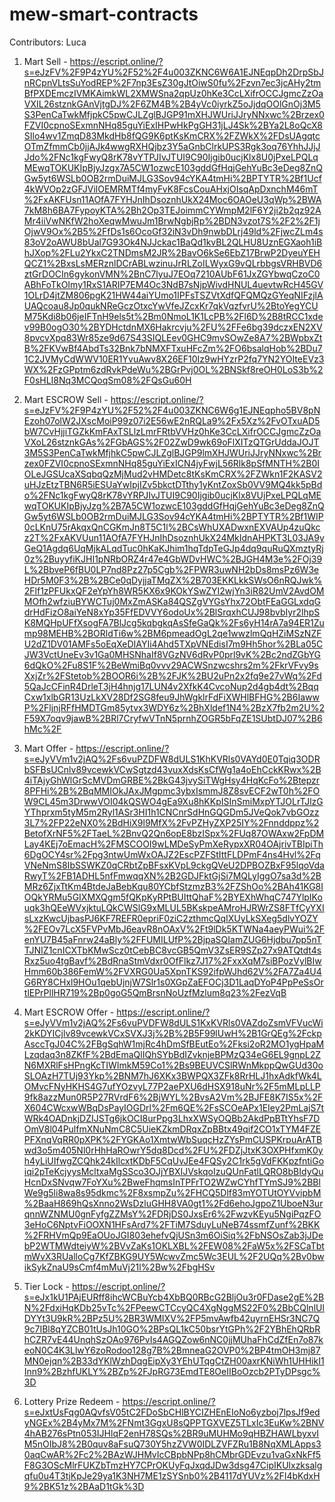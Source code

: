 # mew-smart-contracts

Contributors: Luca

1. Mart Sell - https://escript.online/?s=eJzFV%2F9P4zYU%2F52%2F4u003ZKNC6W6A1EJNEqpDh2DrpSbJnRCpnVLtsSuYodREP%2F7np3EsZ30gJtOiwS0fu%2Fzvn7ec3jcAHy2tmBfPXDEmczIVMKAimkWL2XMWSna2qpUz0hKe3CcLXifrOCCJgmcZzOaVXIL26stznkGAnVjtgDJ%2F6ZM4B%2B4yVc0iyrkZ5oJjdqOOlGnOj3M5S3PenCaTwkMfjpkC5pwCJLZglBJGP91mXHJWUriJJryNNxwc%2Brzex0FZVI0cpnoSExmnNHq85guYiExIHPwHkPgGH31jLJ4Sk%2BYa2L8oQcX8SIlo4wv1ZmqD83MkdHb8fQG9K6ptKsKmCRX%2FZWkX%2FDsUAgqtcOTmZfmmCb0jjAJk4wwgRXHQjbz3Y5aGnbClrkUPS3Rgk3oq76YhhJJjJJdo%2FNc1kgFwyQ8rK78vYTPJIvJTUI9C90Ijgib0ucjKlx8U0jPxeLPQLqMEwqTOKUKIpBjyJzgx7A5CW1ozwcE103gddGfHqjGehYuBc3eDeg8ZnQGw5yt6WSLb0OB2rmDuiMJLG3Sov94cYKA4tmHi%2BPTYTR%2Bf1Ucf4kWVOp2zGFJVilOEMRMTf4myFvK8FcsCouAHxjOIsqApDxnchM46mT%2FxAKFUsn11AOfA7FYHJnIhDsoznhUkX24Moc6OAOeU3qWp%2BWA7kM8h6BA7FypoyKTA%2Bh2Op3TEJoimmCYWmpM2lF6Y2ji2b2qz92AMr4iiVwNKfW2hoXeqwMwuJm1BrwNgbjRp%2BDN3vzot7S%2F2%2F1jOjwV9Ox%2B5%2FfDs1s6OcoGf32iN3vDh9nwbDLrj49ld%2FjwcZLm4s83oV2oAWU8bUal7G93Ok4NJJckac1BaQd1kvBL2QLHU8UznEGXaoh1iBhJXop%2FLu2YkxC2TNDmsM2JR%2BavO6kSe6EbZ17BrwP2DyeuYEHQCZ1%2BxsLsMERznlDCrABLwzinuJrRLZoILWyxG9vQLrbbgsVRHBVD6ztGrDOCIn6gykonVMN%2BnC7lyuJ7EOq7210AUbF61JxZGYbwqCzoC0ABhFoTkOImy1RxS1ARIP7EM4Oc3NdB7sNjpWivdHNUL4uevtwRcH45GV1OLrD4jtZM806pgK21HW44aiYUmo1IPFsTSZVtXdfQFQMQzGYeqNIFzjlAUAQcoau8Jp0qukNReGczOtxcYwVfeJZcxKr7qkVqzfvrU%2BtoYegYCUM75Kdi8b06jeIFTnH9els5t%2Bm0NmoL1K1LcPB%2Fl6D%2B8tRCC1xdev99B0ogO30%2BYDHctdnMX6Hakrcvju%2FU%2FFe6bg39dczxEN2XV8pvcvXpq83Wr85ze9d67S43SIQLEev0GHC9mvSOwZe8A7%2BWpbxZtB%2FKVwBf4AbdTs32Bnk7bNMXFTxuHFcZm%2FO6bsalqHob%2BDu71C2JVMyCdWWV10ER1YvuAwv8X26EF10Iz9wHYzrP2fq7YN2YOIteEVz3WX%2FzGPptm6zdRvkPdeWu%2BGrPvj0OL%2BNSkf8reOH0LoS3b%2F0sHLI8Nq3MCQoqSm08%2FQsGu60H

2. Mart ESCROW Sell - https://escript.online/?s=eJzFV%2F9P4zYU%2F52%2F4u003ZKNC6W6g1EJNEqpho5BV8pNEzoh07olW2JXscMoiP99z07i2E56wE2nRQLa9%2Fx5Xz%2FvOTxuAD5bW7CvHjjiTGZkKmFAxTSLlzLmrFRtbVVHz0hKe3CcLXifrOCCJgmcZzOaVXoL26stznkGAs%2FGbAGS%2F02ZwD9wk69oFlXITzQTGrUddaJOJT3M5S3PenCaTwkMfjhkC5pwCJLZglBJGP9lmXHJWUriJJryNNxwc%2Brzex0FZVI0cpnoSExmnNHq85guYiExICN4jyFwjL56Rlk8pSfMNTH%2B0IOLeJGSUcaXSqbqQzMjMud2vHMDetc8tKsKmCRX%2FZWkn1F2KASV2uHJzEtzTBN6R5iESUaYwIpjIZv5bkctDTthy1yKntZoxSb0VV9MQ4kk5pBdo%2FNc1kgFwyQ8rK78vYRPJIvJTUI9C90Ijgib0ucjKlx8VUjPxeLPQLqMEwqTOKUKIpBjyJzg%2B7A5CW1ozwcE103gddGfHqjGehYuBc3eDeg8ZnQGw5yt6WSLb0OB2rmDuiMJLG3Sov94cYKA4tmHi%2BPTYTR%2Bf1WIP0cLKnU75rAkqxQnCGKmJn8T5C1l%2BCsWhUXADwxnEXVAUp4zuQkcz2T%2FxAKVUun11AOfA7FYHJnIhDsoznhUkX24MkIdnAHPKT3L03JA9yGeQ1Agdq6UqMjkALqdTuc0hKaKJhim1hqTdpTeGJp4dq9quRuQXmztyRj0z%2BuyyfiKJHI1pNRbORZ4r47e4GbWDvHWC%2BJGH4M3e%2FOj39L%2BbveP6fBU0LP7nd8Pz27p5Cgb%2FPWR3uwNH2bDs8msPz6W3eHDr5M0F3%2B%2BCe0qDyjjaTMqZX%2B703EKKLkkSWsO6nRQJwk%2Flf1zPFUkxQF2eYpYh8WR5KX6x9KOkYSwZYI2wjYn3iR82UmV2AvdOMMOfh2wfziuBYWCTuj0MxZmASKa84QSZgVYGsYhx72ObtFEaGGLxdqGdrHdFizO8aiYeN8xYp35FfEDVVY6odoUx%2BlSrqxhCUJ98bvbIyr2lhpSK8MQHpUFfXsogFA7BlJcg5kqbgkqAsSfeGaQk%2Fs6yH14rA7a94ER1Zump98MEHB%2BORldTi6w%2BM6pmeadOgL2qe1wwzlmQqHZiMSzNZFU2dZ1DV01AMFs5oEqXeDIAYIi4Ahd5TXpVNEdisI7m9Hh5hor%2BLa05CJW3VctUneEv3v1Ga0MHSNhaIf8VGzNV6dRvP0prl9vK%2Bc2ndZGbYG6dQkO%2Fu8S1F%2BeWmiBq0vvv29ACWSnzwcshrs2m%2FkrVFvy9sXxjZr%2FStetob%2BOOR6i%2B%2FJK%2BU2uPn2x2fq9e27vWq%2Fd5QaJcCFinR4DrleT3jH4hnjg17LUN4v2XfkK4CvcoNup2d4gb4dt%2BqqCxw1xlbGR13UzLkXV28Df2SG8feu9JhWgklrFdFiXWHlBFHG%2B6IawwP%2FljnjRFfHMDTGm85ytvx3WDY6z%2BhXldef1N4%2BzX7fb2m2U%2F59X7oqv9jawB%2BRl7CryfwVTnN5prnhZOGR5bFqZE1SUbtDJ07%2B6hMc%2F

3. Mart Offer - https://escript.online/?s=eJyVVm1v2jAQ%2Fs6vuPZDFW8dULS1KhKVRls0VAYd0E0Tqiq3ODRbSFBsUCnlv89vcewkVCwSgtzd43vuxXdsKsCfWg1a4oEhCckKRwx%2B4iTAjyGhWlGrScMVDmGRBE%2BkG43jvySiTWgHsy4HqKcFo%2Btepzr8PFHi%2B%2BqMMIOkJAxJMgpmc3ybxIsmmJ8Z8svECF2wT0h%2FOW9CL45m3DrwwVOI04kQSWO4gEa9Xu8hKKpISInSmiMxpYTJOLrTJlzGYThprxm5tyM5m2Ryl1ASr3HI1h1CNCnrSdHnGQGDm5JVeQok7vbGOzz3L7%2FP22eNX0%2BdHiX9l9MfX%2FvPZHyZXP25IY%2Fnnddppz%2BetofXrNF5%2FTaeL%2BnvQ2Qn6opE8bzISpx%2FUq87OWAxw2FpDMLay4KEj7oEmacH%2FMSCOOI9wLMDeSyPmXeRypxXR04OAjrivTBIpiTh6DgOCY4sr%2Fpg3ntwUmWxOAJZ2EscPZFStIttFLDPmF4ns4Hvl%2FqVNeNmS8IbSSWKZ0qCRbtZpBFsxKVpL9ckgQVeU2DPBOZBxF95lqoVdaRwyT%2FB1ADHL5nfFmwqqXN%2B2GDJFktGjSi7MQLyIggO7sa3d%2BMRz6ZjxTtKm4BtdeJaBebKqu80YCbfStzmzB3%2FZShOo%2BAh41KG8IOQkYRMu5GIXMXQgm5fQKpKyRPtBUIttQhaF%2BYEXhWhqC747YlpIKouqk3hQEeWVxjktuLQkCWSlG9xMLUL5BKskpeAMroHJRWrZS8FTfCyYXIsLxzKwcUjbasPJ6KF7REFR0epriF0ziC2zthmcQqIXUyLkSXeg5dlvYOZY%2FEOv7LcX5FVPvMbJ6eavR8nOAxV%2Ft9lDk5KTWNa4aeyPWui%2FenYU7B45aFnrw24aBly%2FFUMILUfP%2BjpaSQIamZUG6Hjdbu7pp5nTTJNIZ1cnICXTbKMwScz0tCebBC8vcGB5QmV3ZsER9SZp27x9ATQtdt4sRxz5uo4tgBavf%2BdRnaStmVdxr0OfFlkz7J17%2FxxXqM7siBPozVylBIwHmm60b386FemW%2FVXRG0Ua5XpnTKS92ifpWJhd62V%2FA7Za4U4G6RY8CHxl9HOu1qebUjnjW7Slr1s0XGpZaEFOCj3D1LaqDYoP4PpPeSsOrtlEPrPllHR719%2Bp0goG5QmBrsnNoUzfMzlum8q23%2FezVqB

4. Mart ESCROW Offer - https://escript.online/?s=eJyVVm1v2jAQ%2Fs6vuPVDFW8dULS1KxKVRls0VAZdoZsmVFVucWi2kKDYICjlv89vcewkVCxSVXJ3j%2B%2B5F99lUwH%2B1GrQEg%2FckpAsccTgJ04C%2FBgSqhW1mjRc4hDmSfBEutEo%2Fksi2oR2MO1ygHpaMLzqdaq3n8ZKfF%2BdEmaQlIQhSYbBdIZvknjeBPMzQ34eG6EL9gnpL2ZN6MXRlFsHPngKcTIWImkM59Co1%2Bs9BEUVCSlRWnMkppQwGUd30oSLOAzH7TUj93Ykp%2BNM7hJ6XKx3BWPQX3ZFk8RrHLJ1hxAdkfWk4LOMvcFNyHKHS4G7ufYOzvyL77P2aePXU6dHSX918uNr%2F5mMLpLLP9fk8azzMun0R5P27RVrdF6%2BjWYL%2BvsA2Vm%2BJFE8K7IS5x%2FX604CWcxwWBqDsPayIOGDrl%2Fm6QE%2FsSCOeAPx1EIey2PmLajS7tWRk4OADnkjDZIJSTg6jkOCI8urPpg3LhxXWSyOQBb2AkdPpBTtYhsF7DOmV8l04PulfmXNuNmC8C5UieKZkmDRqxZpBBtx49qif2CO1xTYM4FZEPFXnqVqRR0pXPK%2FYGKAo1XmtwWbSuqcHzZYsPmCUSPKrpuArATBwd3o5m405Nl0rHhHaROwrY5dq8Dcd%2FU%2FDZjJtxK3OXPHfxmK0yh4yLiUIfwgZCQhk24kIlcxtKDbF5CqUvJEe4FQSy2C1rk5gVdFKKpzfntiGoiqi2pTeKcjyysMcltxaMgSSco3OJjYBXIJVskqoIzuQUnFatlLQRO8bBIdyQuHcnDxSNvqw7FoYXu%2BweFhqmsInTPFrTO2WZwCYhfTYmSJ9%2BBlWe9g5li8wa8s95dkmc%2F8xsmpZu%2FHCQ5Dlf83mYOTUtOYVvipbM%2BaaH869hQsXnno2WsDzluGHH8VA0gt1%2Fd6ehoJgpoZ1UboeN3urqnnWZNMU0gnFyfgZZMsY%2FDRjDS0JxsEr6%2FwzvKEyu5NgiPqzFO3eHoC6NptvFiOOXN1HFsArd7%2FTiM7SduyLuNeB74ssmfZunf%2BKK%2FRHVmQp9EaOUoJGI803ehefvQjUSn3m6OiSiq%2FbNSOsZab3jJDebP2WTMWdteiyW%2BVvZaKs1OKLXBL%2FEW08%2FaW5x%2FSCaTbtmWvX3RUalloCg7KfZBKG9UY5WcwvZmc5Wc3EUL%2F2UQq%2Bv0bwikSykZnaU9sCmf4mMuVj21l%2Bw%2FbgHSv

5. Tier Lock - https://escript.online/?s=eJx1kU1PAjEURff8ihcWCBuYcb4XbBQ0RBcG2BljOu3r0FDase2gE%2BN%2FdxiHqKDb25vTc%2FPeewCTCcyQC4XgNggMS22F0%2BbCQlnlUlDYYt3U9kR%2BPz5U%2BR3WMIXV%2FP5mvAwfb42uyrnEHSr3NC7Q9c7IBl8qYZCB01tUsJh10GO%2BPsQL1kC50bsrYtGPh%2F2YBhEhQRbRhCZR7vE44UnqhSzOAo976PvIs4AGQZow6nNC0jjMUhaFhCdZfEn7o87keoN0C4K3LlwY6zoRodoo128g7B%2BmneaG2OVP0%2BP4tmOH3mj87MN0ejqn%2B33dYKlWzhDqgEipXy3YEhUTqgCtZH00axrKNiWh1UHHikI1Inn9%2BzhfUKLY%2BZp%2FJpRG73EmdTE8OeIIBoOzcb2PTyDPsgc%3D

6. Lottery Prize Redeem - https://escript.online/?s=eJxtUsFqg0AQvfsV05tC2FDoSbCHlBYCIZHEnEIoNo6yzboj7lpsJf9edyNGEx%2B4yMx7M%2FNmt3GgxU8sQPPTGXVEZ5TLxIc3EuKw%2BNV4hAB276sPtn053IJHlqF2enH78SQs%2BR9uMUHMo9qHBZHAWLbyxvIM5nOIbJ8%2B0quv8aFsuQ730Y5hzZVW0IDLZVFZRu1B8NqXMLApps30aqCwAR%2Fc2%2BAzWJHMvIcCBpbNPp8hCMbrGDEvzu1vaGxNkFf5F8G3OScMlrFUKZbTmzHY7CPrOKUyFqJxqdJDw3dsg47CipIKUlxzksalgqfu0u4T3tjKpJe29ya1K3NH7ME1zSYSnb0%2B4117dYUVz%2FI4bKdxH9%2BK51z%2BAaD1tGk%3D
